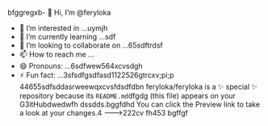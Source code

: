 bfggregxb- 👋 Hi, I’m @feryloka
- 👀 I’m interested in ...uymjh
- 🌱 I’m currently learning ...sdf
- 💞️ I’m looking to collaborate on ...65sdftrdsf
- 📫 How to reach me ...
- 😄 Pronouns: ...6sdfwew564xcvsdgh
- ⚡ Fun fact: ...3sfsdfgsdfasd1122526gtrcxv;pi;p
44655sdfsddasrweewqxcvsfdsdfdbn
feryloka/feryloka is a ✨ special ✨ repository because its `README.md`dfgdg (this file) appears on your G3itHubdwedwfh dssdds.bggfdhd
You can click the Preview link to take a look at your changes.4
--->222cv
fh453
bgffgf
